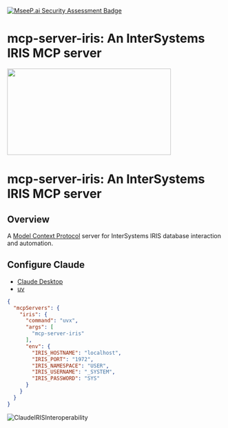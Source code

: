 [![MseeP.ai Security Assessment Badge](https://mseep.net/pr/caretdev-mcp-server-iris-badge.png)](https://mseep.ai/app/caretdev-mcp-server-iris)

# mcp-server-iris: An InterSystems IRIS MCP server

<a href="https://glama.ai/mcp/servers/@caretdev/mcp-server-iris">
  <img width="380" height="200" src="https://glama.ai/mcp/servers/@caretdev/mcp-server-iris/badge" />
</a>

# mcp-server-iris: An InterSystems IRIS MCP server

## Overview

A [Model Context Protocol](https://modelcontextprotocol.io/introduction) server for InterSystems IRIS database interaction and automation.

## Configure Claude

- [Claude Desktop](https://claude.ai/download)
- [uv](https://docs.astral.sh/uv/getting-started/installation/)

```json
{
  "mcpServers": {
    "iris": {
      "command": "uvx",
      "args": [
        "mcp-server-iris"
      ],
      "env": {
        "IRIS_HOSTNAME": "localhost",
        "IRIS_PORT": "1972",
        "IRIS_NAMESPACE": "USER",
        "IRIS_USERNAME": "_SYSTEM",
        "IRIS_PASSWORD": "SYS"
      }
    }
  }
}
```

![ClaudeIRISInteroperability](https://github.com/user-attachments/assets/ec5b90e6-1cd3-467a-8875-72a13606a747)
